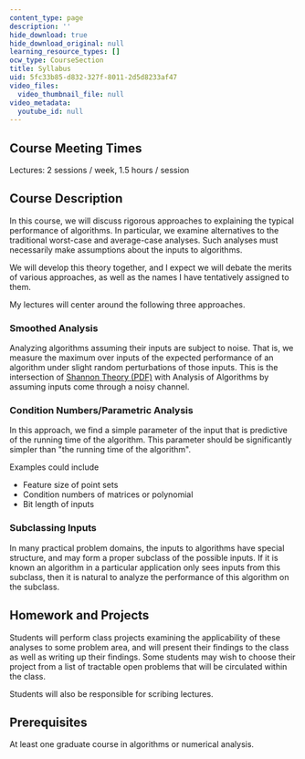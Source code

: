 ```yaml
---
content_type: page
description: ''
hide_download: true
hide_download_original: null
learning_resource_types: []
ocw_type: CourseSection
title: Syllabus
uid: 5fc33b85-d832-327f-8011-2d5d8233af47
video_files:
  video_thumbnail_file: null
video_metadata:
  youtube_id: null
---
```


Course Meeting Times
--------------------

Lectures: 2 sessions / week, 1.5 hours / session

Course Description
------------------

In this course, we will discuss rigorous approaches to explaining the typical performance of algorithms. In particular, we examine alternatives to the traditional worst-case and average-case analyses. Such analyses must necessarily make assumptions about the inputs to algorithms.

We will develop this theory together, and I expect we will debate the merits of various approaches, as well as the names I have tentatively assigned to them.

My lectures will center around the following three approaches.

### Smoothed Analysis

Analyzing algorithms assuming their inputs are subject to noise. That is, we measure the maximum over inputs of the expected performance of an algorithm under slight random perturbations of those inputs. This is the intersection of [Shannon Theory (PDF)](http://worrydream.com/refs/Shannon%20-%20A%20Mathematical%20Theory%20of%20Communication.pdf) with Analysis of Algorithms by assuming inputs come through a noisy channel.

### Condition Numbers/Parametric Analysis

In this approach, we find a simple parameter of the input that is predictive of the running time of the algorithm. This parameter should be significantly simpler than "the running time of the algorithm".

Examples could include

*   Feature size of point sets
*   Condition numbers of matrices or polynomial
*   Bit length of inputs

### Subclassing Inputs

In many practical problem domains, the inputs to algorithms have special structure, and may form a proper subclass of the possible inputs. If it is known an algorithm in a particular application only sees inputs from this subclass, then it is natural to analyze the performance of this algorithm on the subclass.

Homework and Projects
---------------------

Students will perform class projects examining the applicability of these analyses to some problem area, and will present their findings to the class as well as writing up their findings. Some students may wish to choose their project from a list of tractable open problems that will be circulated within the class.

Students will also be responsible for scribing lectures.

Prerequisites
-------------

At least one graduate course in algorithms or numerical analysis.